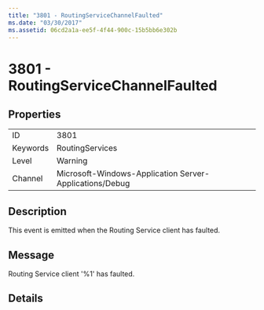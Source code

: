 ```yaml
---
title: "3801 - RoutingServiceChannelFaulted"
ms.date: "03/30/2017"
ms.assetid: 06cd2a1a-ee5f-4f44-900c-15b5bb6e302b
---
```

# 3801 - RoutingServiceChannelFaulted
## Properties  


|||  
|-|-|  
|ID|3801|  
|Keywords|RoutingServices|  
|Level|Warning|  
|Channel|Microsoft-Windows-Application Server-Applications/Debug|  

## Description  
 This event is emitted when the Routing Service client has faulted.  

## Message  
 Routing Service client '%1' has faulted.  

## Details
